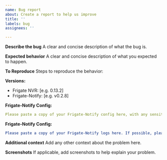 ```yaml
---
name: Bug report
about: Create a report to help us improve
title: ''
labels: bug
assignees: ''

---
```


<!-- Please fill out as much of the form below as possible before submitting, thanks!! -->

**Describe the bug**
A clear and concise description of what the bug is.

**Expected behavior**
A clear and concise description of what you expected to happen.

**To Reproduce**
Steps to reproduce the behavior:

**Versions:**
 - Frigate NVR: [e.g. 0.13.2]
 - Frigate-Notify: [e.g. v0.2.8]

**Frigate-Notify Config:**
```yaml
Please paste a copy of your Frigate-Notify config here, with any sensitive information removed
```

**Frigate-Notify Config:**
```yaml
Please paste a copy of your Frigate-Notify logs here. If possible, please capture the issue with debug logging enabled: https://frigate-notify.0x2142.com/latest/config/options/
```

**Additional context**
Add any other context about the problem here.

**Screenshots**
If applicable, add screenshots to help explain your problem.
